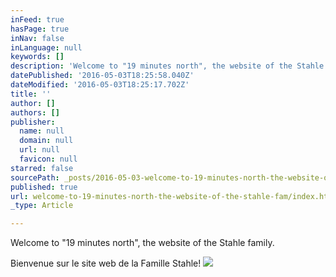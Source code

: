 ```yaml
---
inFeed: true
hasPage: true
inNav: false
inLanguage: null
keywords: []
description: 'Welcome to "19 minutes north", the website of the Stahle family. '
datePublished: '2016-05-03T18:25:58.040Z'
dateModified: '2016-05-03T18:25:17.702Z'
title: ''
author: []
authors: []
publisher:
  name: null
  domain: null
  url: null
  favicon: null
starred: false
sourcePath: _posts/2016-05-03-welcome-to-19-minutes-north-the-website-of-the-stahle-fam.md
published: true
url: welcome-to-19-minutes-north-the-website-of-the-stahle-fam/index.html
_type: Article

---
```

Welcome to "19 minutes north", the website of the Stahle family. 

Bienvenue sur le site web de la Famille Stahle!
![](https://the-grid-user-content.s3-us-west-2.amazonaws.com/44b10dc0-c2ed-4829-91f4-f7137f235ce9.jpg)